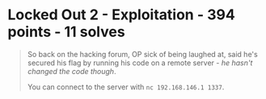 # Locked Out 2 - Exploitation - 394 points - 11 solves
> So back on the hacking forum, OP sick of being laughed at, said he's secured his flag by running his code on a remote
> server - _he hasn't changed the code though_.
> 
> You can connect to the server with `nc 192.168.146.1 1337`.
